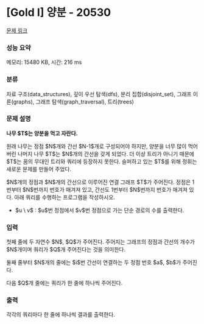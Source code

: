 # [Gold I] 양분 - 20530 

[문제 링크](https://www.acmicpc.net/problem/20530) 

### 성능 요약

메모리: 15480 KB, 시간: 216 ms

### 분류

자료 구조(data_structures), 깊이 우선 탐색(dfs), 분리 집합(disjoint_set), 그래프 이론(graphs), 그래프 탐색(graph_traversal), 트리(trees)

### 문제 설명

<p><strong>나무 $T$는 양분을 먹고 자란다.</strong></p>

<p>원래 나무는 정점 $N$개와 간선 $N-1$개로 구성되어야 하지만, 양분을 너무 많이 먹어버린 나머지 나무 $T$는 $N$개의 간선을 갖게 되었다. 더 이상 트리가 아니기 때문에 $T$는 꿈의 무대인 트리와 쿼리에 등장하지 못한다. 슬퍼하고 있는 $T$를 위해 정휘는 새로운 문제를 만들어 주었다.</p>

<p>$N$개의 정점과 $N$개의 간선으로 이루어진 연결 그래프 $T$가 주어진다. 정점은 1번부터 $N$번까지 번호가 매겨져 있고, 간선도 1번부터 $N$번까지 번호가 매겨져 있다. 아래 쿼리를 수행하는 프로그램을 작성하시오.</p>

<ul>
	<li>$u \ v$ : $u$번 정점에서 $v$번 정점으로 가는 단순 경로의 수를 출력한다.</li>
</ul>

### 입력 

 <p>첫째 줄에 두 자연수 $N$, $Q$가 주어진다. 주어지는 그래프의 정점과 간선의 개수가 $N$개이며 쿼리가 $Q$개 주어진다는 것을 의미한다.</p>

<p>둘째 줄부터 $N$개의 줄에는 $i$번 간선이 연결하는 두 정점 번호 $a$, $b$가 주어진다.</p>

<p>다음 $Q$개 줄에는 쿼리가 한 줄에 하나씩 주어진다.</p>

### 출력 

 <section id="output">
<p>각각의 쿼리마다 한 줄에 하나씩 결과를 출력한다.</p>
</section>

